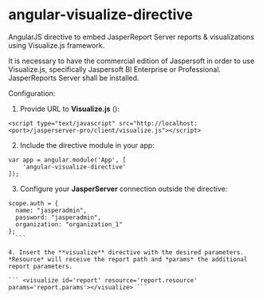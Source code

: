 angular-visualize-directive
===========================

AngularJS directive to embed JasperReport Server reports &amp; visualizations using Visualize.js framework.

It is necessary to have the commercial edition of Jaspersoft in order to use Visualize.js, specifically Jaspersoft BI Enterprise or Professional. JasperReports Server shall be installed.

Configuration:

1. Provide URL to **Visualize.js** ():

  ```<script type="text/javascript" src="http://localhost:<port>/jasperserver-pro/client/visualize.js"></script>```

2. Include the directive module in your app:

  ```
  var app = angular.module('App', [
	  'angular-visualize-directive'
  ]);
  ```
  
3. Configure your **JasperServer** connection outside the directive:

  ``` 
  scope.auth = {
    name: "jasperadmin",
    password: "jasperadmin",
    organization: "organization_1"
  };
    ```

4. Insert the **visualize** directive with the desired parameters. *Resource* will receive the report path and *params* the additional report parameters.

  ``` <visualize id='report' resource='report.resource' params='report.params'></visualize> ```
